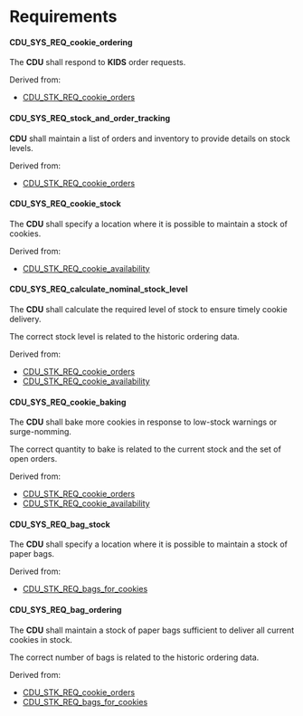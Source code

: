 # Requirements

#### CDU_SYS_REQ_cookie_ordering

The **CDU** shall respond to **KIDS** order requests.

Derived from:

- [CDU_STK_REQ_cookie_orders](#cdu_stk_req_cookie_orders)

#### CDU_SYS_REQ_stock_and_order_tracking

**CDU** shall maintain a list of orders and inventory
to provide details on stock levels.

Derived from:

- [CDU_STK_REQ_cookie_orders](#cdu_stk_req_cookie_orders)

#### CDU_SYS_REQ_cookie_stock

The **CDU** shall specify a location where it is possible to
maintain a stock of cookies.

Derived from:

- [CDU_STK_REQ_cookie_availability](#cdu_stk_req_cookie_availability)

#### CDU_SYS_REQ_calculate_nominal_stock_level

The **CDU** shall calculate the required level of stock
to ensure timely cookie delivery.

The correct stock level is related to the historic ordering data.

Derived from:

- [CDU_STK_REQ_cookie_orders](#cdu_stk_req_cookie_orders)
- [CDU_STK_REQ_cookie_availability](#cdu_stk_req_cookie_availability)

#### CDU_SYS_REQ_cookie_baking

The **CDU** shall bake more cookies in response to
low-stock warnings or surge-nomming.

The correct quantity to bake is related to the current stock
and the set of open orders.

Derived from:

- [CDU_STK_REQ_cookie_orders](#cdu_stk_req_cookie_orders)
- [CDU_STK_REQ_cookie_availability](#cdu_stk_req_cookie_availability)

#### CDU_SYS_REQ_bag_stock

The **CDU** shall specify a location where it is possible to
maintain a stock of paper bags.

Derived from:

- [CDU_STK_REQ_bags_for_cookies](#cdu_stk_req_bags_for_cookies)

#### CDU_SYS_REQ_bag_ordering

The **CDU** shall maintain a stock of paper bags sufficient
to deliver all current cookies in stock.

The correct number of bags is related to the historic ordering data.

Derived from:

- [CDU_STK_REQ_cookie_orders](#cdu_stk_req_cookie_orders)
- [CDU_STK_REQ_bags_for_cookies](#cdu_stk_req_bags_for_cookies)
